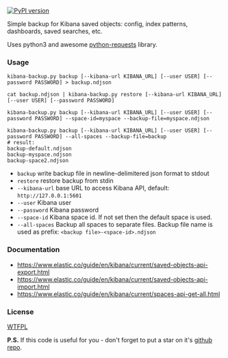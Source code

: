 [![PyPI version](https://badge.fury.io/py/kibana-backup-simple.svg)](https://badge.fury.io/py/kibana-backup-simple)

Simple backup for Kibana saved objects: config, index patterns, dashboards, saved searches, etc.

Uses python3 and awesome [python-requests](https://requests.readthedocs.io/) library.

### Usage


`kibana-backup.py backup [--kibana-url KIBANA_URL] [--user USER] [--password PASSWORD] > backup.ndjson`

`cat backup.ndjson | kibana-backup.py restore [--kibana-url KIBANA_URL] [--user USER] [--password PASSWORD]`

`kibana-backup.py backup [--kibana-url KIBANA_URL] [--user USER] [--password PASSWORD] --space-id=myspace --backup-file=myspace.ndjson`

`kibana-backup.py backup [--kibana-url KIBANA_URL] [--user USER] [--password PASSWORD] --all-spaces --backup-file=backup`  
`# result:`  
`backup-default.ndjson`  
`backup-myspace.ndjson`  
`backup-space2.ndjson`  


* `backup` write backup file in newline-delimitered json format to stdout
* `restore` restore backup from stdin
* `--kibana-url` base URL to access Kibana API, default: `http://127.0.0.1:5601`
* `--user` Kibana user
* `--password` Kibana password
* `--space-id` Kibana space id. If not set then the default space is used.
* `--all-spaces` Backup all spaces to separate files. Backup file name is used as prefix: `<backup file>-<space-id>.ndjson`

### Documentation

* https://www.elastic.co/guide/en/kibana/current/saved-objects-api-export.html
* https://www.elastic.co/guide/en/kibana/current/saved-objects-api-import.html
* https://www.elastic.co/guide/en/kibana/current/spaces-api-get-all.html

### License

[WTFPL](LICENSE)

**P.S.** If this code is useful for you - don't forget to put a star on it's [github repo](https://github.com/selivan/kibana-backup-simple).
